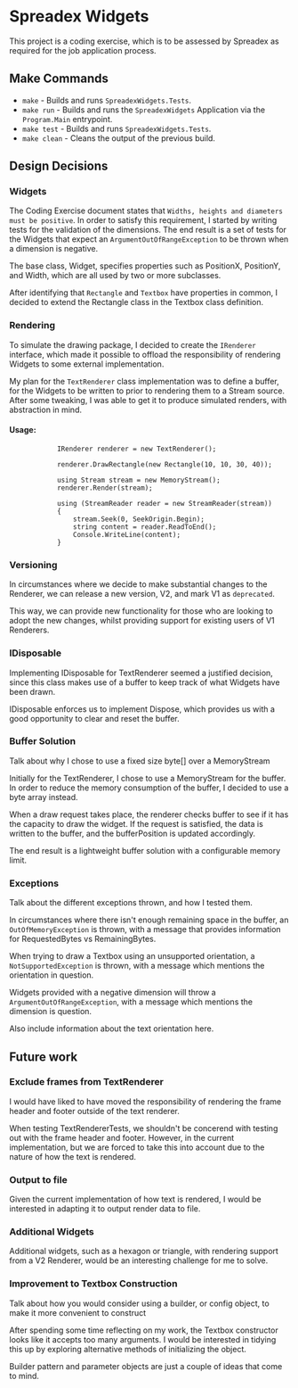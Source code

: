 # Spreadex Widgets

This project is a coding exercise, which is  to be assessed by Spreadex as required for the job application process.

## Make Commands
- `make` - Builds and runs `SpreadexWidgets.Tests`.
- `make run` - Builds and runs the `SpreadexWidgets` Application via the `Program.Main` entrypoint.
- `make test` - Builds and runs `SpreadexWidgets.Tests`.
- `make clean` - Cleans the output of the previous build.

## Design Decisions

### Widgets

The Coding Exercise document states that `Widths, heights and diameters must be positive`. In order to satisfy this requirement, I started by writing tests for the validation of the dimensions. The end result is a set of tests for the Widgets that expect an `ArgumentOutOfRangeException` to be thrown when a dimension is negative. 

The base class, Widget, specifies properties such as PositionX, PositionY, and Width, which are all used by two or more subclasses.

After identifying that `Rectangle` and `Textbox` have properties in common, I decided to extend the Rectangle class in the Textbox class definition.

### Rendering

To simulate the drawing package, I decided to create the `IRenderer` interface, which made it possible to offload the responsibility of rendering Widgets to some external implementation.

My plan for the `TextRenderer` class implementation was to define a  buffer, for the Widgets to be written to prior to rendering them to a Stream source. After some tweaking, I was able to get it to produce simulated renders, with abstraction in mind.

#### Usage:

```
            IRenderer renderer = new TextRenderer();

            renderer.DrawRectangle(new Rectangle(10, 10, 30, 40));

            using Stream stream = new MemoryStream();
            renderer.Render(stream);

            using (StreamReader reader = new StreamReader(stream))
            {
                stream.Seek(0, SeekOrigin.Begin);
                string content = reader.ReadToEnd();
                Console.WriteLine(content);
            }
```

### Versioning

In circumstances where we decide to make substantial changes to the Renderer, we can release a new version, V2, and mark V1 as `deprecated`.

This way, we can provide new functionality for those who are looking to adopt the new changes, whilst providing support for existing users of V1 Renderers. 

### IDisposable

Implementing IDisposable for TextRenderer seemed a justified decision, since this class makes use of a buffer to keep track of what Widgets have been drawn.

IDisposable enforces us to implement Dispose, which provides us with a good opportunity to clear and reset the buffer.

### Buffer Solution

Talk about why I chose to use a fixed size byte[] over a MemoryStream

Initially for the TextRenderer, I chose to use a MemoryStream for the buffer. In order to reduce the memory consumption of the buffer, I decided to use a byte array instead. 

When a draw request takes place, the renderer checks buffer to see if it has the capacity to draw the widget. If the request is satisfied, the data is written to the buffer, and the bufferPosition is updated accordingly. 

The end result is a lightweight buffer solution with a configurable memory limit.

### Exceptions

Talk about the different exceptions thrown, and how I tested them.

In circumstances where there isn't enough remaining space in the buffer, an `OutOfMemoryException` is thrown, with a message that provides information for RequestedBytes vs RemainingBytes.

When trying to draw a Textbox using an unsupported orientation, a `NotSupportedException` is thrown, with a message which mentions the orientation in question.

Widgets provided with a negative dimension will throw a `ArgumentOutOfRangeException`, with a message which mentions the dimension is question.

Also include information about the text orientation here.

## Future work

### Exclude frames from TextRenderer

I would have liked to have moved the responsibility of rendering the frame header and footer outside of the text renderer. 

When testing TextRendererTests, we shouldn't be concerend with testing out with the frame header and footer. However, in the current implementation, but we are forced to take this into account due to the nature of how the text is rendered.

### Output to file

Given the current implementation of how text is rendered, I would be interested in adapting it to output render data to file.

### Additional Widgets

Additional widgets, such as a hexagon or triangle, with rendering support from a V2 Renderer, would be an interesting challenge for me to solve.

### Improvement to Textbox Construction

Talk about how you would consider using a builder, or config object, to make it more convenient to construct

After spending some time reflecting on my work, the Textbox constructor looks like it accepts too many arguments. I would be interested in tidying this up by exploring alternative methods of initializing the object. 

Builder pattern and parameter objects are just a couple of ideas that come to mind. 